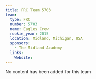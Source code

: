 ```yaml
---
title: FRC Team 5703
team:
  type: FRC
  number: 5703
  name: Eagles Crew
  rookie_year: 2015
  location: Midland, Michigan, USA
  sponsors:
    - The Midland Academy
  links:
    Website: 
---
```

No content has been added for this team